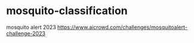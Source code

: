 # mosquito-classification
mosquito alert 2023
https://www.aicrowd.com/challenges/mosquitoalert-challenge-2023

